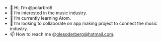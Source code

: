 - 👋 Hi, I’m @polarbro9
- 👀 I’m interested in the music industry.
- 🌱 I’m currently learning Atom.
- 💞️ I’m looking to collaborate on app making project to connect the music industry.
- 📫 How to reach me @olesoderberg@hotmail.com.

<!---
polarbro9/polarbro9 is a ✨ special ✨ repository because its `README.md` (this file) appears on your GitHub profile.
You can click the Preview link to take a look at your changes.
--->

